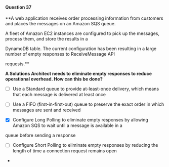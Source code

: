 #### Question  37


**A web application receives order processing information from customers and places the messages on an Amazon SQS queue.

A fleet of Amazon EC2 instances are configured to pick up the messages, process them, and store the results in a

DynamoDB table. The current configuration has been resulting in a large number of empty responses to ReceiveMessage API

requests.**


**A Solutions Architect needs to eliminate empty responses to reduce operational overhead. How can this be done?**


- [ ] Use a Standard queue to provide at-least-once delivery, which means that each message is delivered at least once


- [ ] Use a FIFO (first-in-first-out) queue to preserve the exact order in which messages are sent and received


- [x] Configure Long Polling to eliminate empty responses by allowing Amazon SQS to wait until a message is available in a

queue before sending a response


- [ ] Configure Short Polling to eliminate empty responses by reducing the length of time a connection request remains open


*